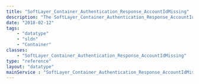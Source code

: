 ```yaml
---
title: "SoftLayer_Container_Authentication_Response_AccountIdMissing"
description: "The SoftLayer_Container_Authentication_Response_AccountIdMissing data type contains information for specific responses from the getPortalLogin API. This class is indicative of a request that is missing the account id. "
date: "2018-02-12"
tags:
    - "datatype"
    - "sldn"
    - "Container"
classes:
    - "SoftLayer_Container_Authentication_Response_AccountIdMissing"
type: "reference"
layout: "datatype"
mainService : "SoftLayer_Container_Authentication_Response_AccountIdMissing"
---
```

